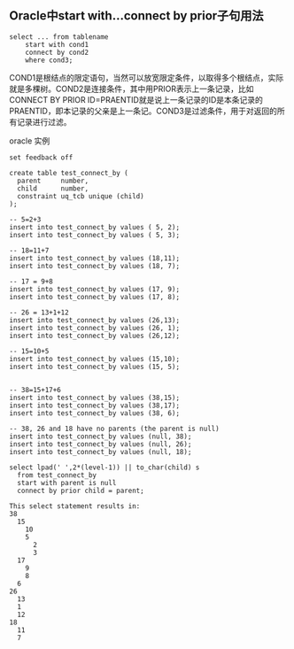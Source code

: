 ## **Oracle中start with…connect by prior子句用法**

```
select ... from tablename 
    start with cond1 
    connect by cond2 
    where cond3;
```

COND1是根结点的限定语句，当然可以放宽限定条件，以取得多个根结点，实际就是多棵树。COND2是连接条件，其中用PRIOR表示上一条记录，比如CONNECT BY PRIOR ID=PRAENTID就是说上一条记录的ID是本条记录的PRAENTID，即本记录的父亲是上一条记。COND3是过滤条件，用于对返回的所有记录进行过滤。



oracle 实例

```
set feedback off

create table test_connect_by (
  parent     number,
  child      number,
  constraint uq_tcb unique (child)
);

-- 5=2+3
insert into test_connect_by values ( 5, 2);
insert into test_connect_by values ( 5, 3);

-- 18=11+7
insert into test_connect_by values (18,11);
insert into test_connect_by values (18, 7);

-- 17 = 9+8 
insert into test_connect_by values (17, 9);
insert into test_connect_by values (17, 8);

-- 26 = 13+1+12 
insert into test_connect_by values (26,13);
insert into test_connect_by values (26, 1);
insert into test_connect_by values (26,12);

-- 15=10+5
insert into test_connect_by values (15,10);
insert into test_connect_by values (15, 5);


-- 38=15+17+6
insert into test_connect_by values (38,15);
insert into test_connect_by values (38,17);
insert into test_connect_by values (38, 6);

-- 38, 26 and 18 have no parents (the parent is null) 
insert into test_connect_by values (null, 38);
insert into test_connect_by values (null, 26);
insert into test_connect_by values (null, 18);

select lpad(' ',2*(level-1)) || to_char(child) s 
  from test_connect_by 
  start with parent is null
  connect by prior child = parent;

This select statement results in:  
38
  15
    10
    5
      2
      3
  17
    9
    8
  6
26
  13
  1
  12
18
  11
  7
```



